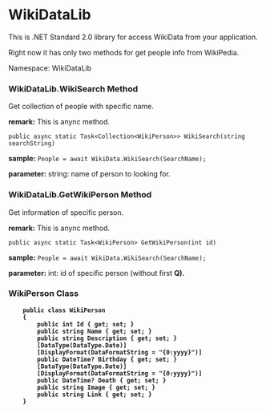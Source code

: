 # WikiDataLib

This is .NET Standard 2.0 library for access WikiData from your application.

Right now it has only two methods for get people info from WikiPedia.

Namespace: WikiDataLib

### WikiDataLib.WikiSearch Method

Get collection of people with specific name.

<b>remark:</b> This is anync method.

`public async static Task<Collection<WikiPerson>> WikiSearch(string searchString)`

<b>sample:</b> 
`People = await WikiData.WikiSearch(SearchName);`

<b>parameter:</b> string: name of person to looking for.

### WikiDataLib.GetWikiPerson Method

Get information of specific person.

<b>remark:</b> This is anync method.

`public async static Task<WikiPerson> GetWikiPerson(int id)`

<b>sample:</b> 
`People = await WikiData.WikiSearch(SearchName);`

<b>parameter:</b> int: id of specific person (without first <b>Q<b/>).

### WikiPerson Class

```
    public class WikiPerson
    {
        public int Id { get; set; }
        public string Name { get; set; }
        public string Description { get; set; }
        [DataType(DataType.Date)]
        [DisplayFormat(DataFormatString = "{0:yyyy}")]
        public DateTime? Birthday { get; set; }
        [DataType(DataType.Date)]
        [DisplayFormat(DataFormatString = "{0:yyyy}")]
        public DateTime? Death { get; set; }
        public string Image { get; set; }
        public string Link { get; set; }       
    }
```


